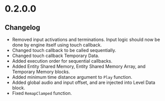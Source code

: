 # 0.2.0.0

## Changelog

-   Removed input activations and terminations. Input logic should now be done by engine itself using touch callback.
-   Changed touch callback to be called sequentially.
-   Changed touch callback Temporary Data.
-   Added execution order for sequential callbacks.
-   Added Entity Shared Memory, Entity Shared Memory Array, and Temporary Memory blocks.
-   Added minimum time distance argument to `Play` function.
-   Added global audio and input offset, and are injected into Level Data block.
-   Fixed `RemapClamped` function.
